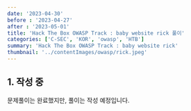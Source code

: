 ```yaml
---
date: '2023-04-30'
before : '2023-04-27'
after : '2023-05-01'
title: 'Hack The Box OWASP Track : baby website rick 풀이'
categories: ['C-SEC', 'KOR', 'owasp', 'HTB']
summary: 'Hack The Box OWASP Track : baby website rick'
thumbnail: '../contentImages/owasp/rick.jpeg'
---
```


## 1. 작성 중

문제풀이는 완료했지만, 풀이는 작성 예정입니다.